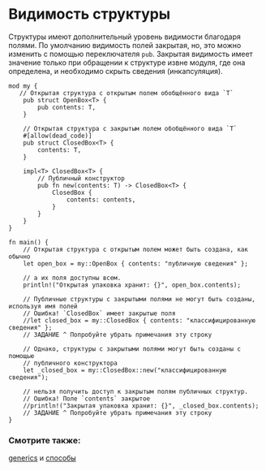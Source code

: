 # Видимость структуры

Структуры имеют дополнительный уровень видимости благодаря полями. По умолчанию
видимость полей закрытая, но, это можно изменить с помощью переключателя `pub`.
Закрытая видимость имеет значение только при обращении к структуре извне модуля,
где она определена, и необходимо скрыть сведения (инкапсуляция).

```rust,editable
mod my {
   // Открытая структура с открытым полем обобщённого вида `T`
    pub struct OpenBox<T> {
        pub contents: T,
    }

    // Открытая структура с закрытым полем обобщённого вида `T`
    #[allow(dead_code)]
    pub struct ClosedBox<T> {
        contents: T,
    }

    impl<T> ClosedBox<T> {
        // Публичный конструктор
        pub fn new(contents: T) -> ClosedBox<T> {
            ClosedBox {
                contents: contents,
            }
        }
    }
}

fn main() {
    // Открытая структура с открытым полем может быть создана, как обычно
    let open_box = my::OpenBox { contents: "публичную сведения" };

    // а их поля доступны всем.
    println!("Открытая упаковка хранит: {}", open_box.contents);

    // Публичные структуры с закрытыми полями не могут быть созданы, используя имя полей
    // Ошибка! `ClosedBox` имеет закрытые поля
    //let closed_box = my::ClosedBox { contents: "классифицированную сведения" };
    // ЗАДАНИЕ ^ Попробуйте убрать примечания эту строку

    // Однако, структуры с закрытыми полями могут быть созданы с помощью
    // публичного конструктора
    let _closed_box = my::ClosedBox::new("классифицированную сведения");

    // нельзя получить доступ к закрытым полям публичных структур.
    // Ошибка! Поле `contents` закрытое
    //println!("Закрытая упаковка хранит: {}", _closed_box.contents);
    // ЗАДАНИЕ ^ Попробуйте убрать примечания эту строку
}
```

### Смотрите также:

[generics][generics] и [способы][methods]

[generics]: generics.html
[methods]: fn/methods.html